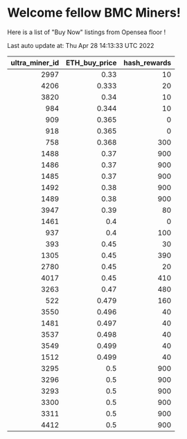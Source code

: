 # Welcome fellow BMC Miners!
Here is a list of "Buy Now" listings from Opensea floor !


Last auto update at: Thu Apr 28 14:13:33 UTC 2022


|   ultra_miner_id |   ETH_buy_price |   hash_rewards |
|-----------------:|----------------:|---------------:|
|             2997 |           0.33  |             10 |
|             4206 |           0.333 |             20 |
|             3820 |           0.34  |             10 |
|              984 |           0.344 |             10 |
|              909 |           0.365 |              0 |
|              918 |           0.365 |              0 |
|              758 |           0.368 |            300 |
|             1488 |           0.37  |            900 |
|             1486 |           0.37  |            900 |
|             1485 |           0.37  |            900 |
|             1492 |           0.38  |            900 |
|             1489 |           0.38  |            900 |
|             3947 |           0.39  |             80 |
|             1461 |           0.4   |              0 |
|              937 |           0.4   |            100 |
|              393 |           0.45  |             30 |
|             1305 |           0.45  |            390 |
|             2780 |           0.45  |             20 |
|             4017 |           0.45  |            410 |
|             3263 |           0.47  |            480 |
|              522 |           0.479 |            160 |
|             3550 |           0.496 |             40 |
|             1481 |           0.497 |             40 |
|             3537 |           0.498 |             40 |
|             3549 |           0.499 |             40 |
|             1512 |           0.499 |             40 |
|             3295 |           0.5   |            900 |
|             3296 |           0.5   |            900 |
|             3293 |           0.5   |            900 |
|             3300 |           0.5   |            900 |
|             3311 |           0.5   |            900 |
|             4412 |           0.5   |            900 |
